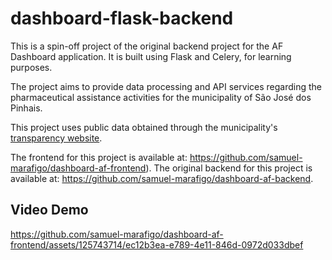 # dashboard-flask-backend

This is a spin-off project of the original backend project for the AF Dashboard application. It is built using Flask and Celery, for learning purposes.

The project aims to provide data processing and API services regarding the pharmaceutical assistance activities for the municipality of São José dos Pinhais.

This project uses public data obtained through the municipality's [transparency website](https://saudetransparente2.sjp.pr.gov.br).

The frontend for this project is available at: https://github.com/samuel-marafigo/dashboard-af-frontend).
The original backend for this project is available at: https://github.com/samuel-marafigo/dashboard-af-backend.


## Video Demo


https://github.com/samuel-marafigo/dashboard-af-frontend/assets/125743714/ec12b3ea-e789-4e11-846d-0972d033dbef
